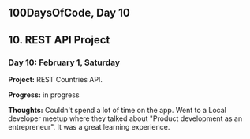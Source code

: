 ## 100DaysOfCode, Day 10


## 10. REST API Project

### Day 10: February 1, Saturday

**Project:** REST Countries API.

**Progress:** in progress

**Thoughts:** Couldn't spend a lot of time on the app. Went to a Local developer meetup where they talked about "Product development as an entrepreneur". It was a great learning experience.